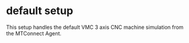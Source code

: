# default setup

This setup handles the default VMC 3 axis CNC machine simulation from the MTConnect Agent.
